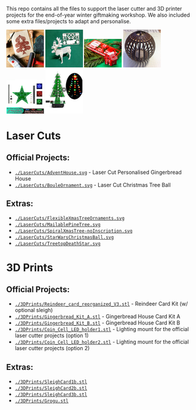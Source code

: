 This repo contains all the files to support the laser cutter and 3D printer projects for the end-of-year winter giftmaking workshop. We also included some extra files/projects to adapt and personalise.

<img src="./Images/7-1.jpg" width="20%" alt="Image 7-1"> <img src="./Images/large_display_IMG_20191022_221746.webp" width="20%" alt="Large display image from 2019"> <img src="./Images/large_display_PC200281.webp" width="20%" alt="Large display PC image"> <img src="./Images/r7velkz1.jpg" width="20%" alt="Image r7velkz1"> <img src="./Images/Screenshot from 2024-12-11 11-12-55.png" width="20%" alt="Screenshot from 2024-12-11 11:12:55"> <img src="./Images/Screenshot from 2024-12-11 11-14-26.png" width="20%" alt="Screenshot from 2024-12-11 11:14:26"> 

# Laser Cuts

## Official Projects:
- [`./LaserCuts/AdventHouse.svg`](./LaserCuts/AdventHouse.svg) - Laser Cut Personalised Gingerbread House
- [`./LaserCuts/BouleOrnament.svg`](./LaserCuts/BouleOrnament.svg) - Laser Cut Christmas Tree Ball

## Extras:
- [`./LaserCuts/FlexibleXmasTreeOrnaments.svg`](./LaserCuts/FlexibleXmasTreeOrnaments.svg)
- [`./LaserCuts/MailablePineTree.svg`](./LaserCuts/MailablePineTree.svg)
- [`./LaserCuts/SpiralXmasTree-noInscription.svg`](./LaserCuts/SpiralXmasTree-noInscription.svg)
- [`./LaserCuts/StarWarsChristmasBall.svg`](./LaserCuts/StarWarsChristmasBall.svg)
- [`./LaserCuts/TreetopDeathStar.svg`](./LaserCuts/TreetopDeathStar.svg)

# 3D Prints

## Official Projects:
- [`./3DPrints/Reindeer_card_reorganized_V3.stl`](./3DPrints/Reindeer_card_reorganized_V3.stl) - Reindeer Card Kit (w/ optional sleigh)
- [`./3DPrints/Gingerbread_Kit_A.stl`](./3DPrints/Gingerbread_Kit_A.stl) - Gingerbread House Card Kit A
- [`./3DPrints/Gingerbread_Kit_B.stl`](./3DPrints/Gingerbread_Kit_B.stl) - Gingerbread House Card Kit B
- [`./3DPrints/Coin_Cell_LED_holder1.stl`](./3DPrints/Coin_Cell_LED_holder1.stl) - Lighting mount for the official laser cutter projects (option 1)
- [`./3DPrints/Coin_Cell_LED_holder2.stl`](./3DPrints/Coin_Cell_LED_holder2.stl) - Lighting mount for the official laser cutter projects (option 2)

## Extras:
- [`./3DPrints/SleighCard1b.stl`](./3DPrints/SleighCard1b.stl)
- [`./3DPrints/SleighCard2b.stl`](./3DPrints/SleighCard2b.stl)
- [`./3DPrints/SleighCard3b.stl`](./3DPrints/SleighCard3b.stl)
- [`./3DPrints/Grogu.stl`](./3DPrints/Grogu.stl)

